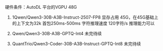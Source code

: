 硬件条件：AutoDL 平台的VGPU 48G

1. 1Qwen/Qwen3-30B-A3B-Instruct-2507-FP8
显存占用 45G，在45G基础上的上下文为32k
首包250ms-500ms 字符推理速度 120字符/s
推理能力可以

2. Qwen/Qwen3-30B-A3B-GPTQ-Int4
未完待续

3. QuantTrio/Qwen3-Coder-30B-A3B-Instruct-GPTQ-Int8
未完待续